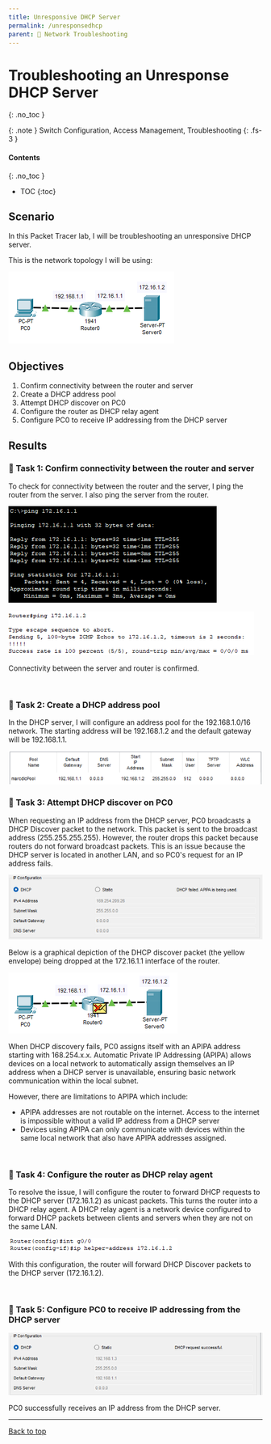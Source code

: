 ```yaml
---
title: Unresponsive DHCP Server
permalink: /unresponsedhcp
parent: 🔧 Network Troubleshooting
---
```

# Troubleshooting an Unresponse DHCP Server
{: .no_toc }

{: .note }
Switch Configuration, Access Management, Troubleshooting
{: .fs-3 }

#### Contents
{: .no_toc }
- TOC
{:toc}

## Scenario
In this Packet Tracer lab, I will be troubleshooting an unresponsive DHCP server. 

This is the network topology I will be using:

![](/assets/images/101netplus/101_unresponsedhcp/topology.png)

## Objectives

1. Confirm connectivity between the router and server
2. Create a DHCP address pool
3. Attempt DHCP discover on PC0
4. Configure the router as DHCP relay agent
5. Configure PC0 to receive IP addressing from the DHCP server

## Results
### 📄 Task 1: Confirm connectivity between the router and server

To check for connectivity between the router and the server, I ping the router from the server. I also ping the server from the router.

![](/assets/images/101netplus/101_unresponsedhcp/server_pingrouter.png)

![](/assets/images/101netplus/101_unresponsedhcp/router_pingserver.png)

Connectivity between the server and router is confirmed.

<br>

### 📄 Task 2: Create a DHCP address pool

In the DHCP server, I will configure an address pool for the 192.168.1.0/16 network. The starting address will be 192.168.1.2 and the default gateway will be 192.168.1.1.

![](/assets/images/101netplus/101_unresponsedhcp/dhcp_pool.png)

### 📄 Task 3: Attempt DHCP discover on PC0

When requesting an IP address from the DHCP server, PC0 broadcasts a DHCP Discover packet to the network. This packet is sent to the broadcast address (255.255.255.255). However, the router drops this packet because routers do not forward broadcast packets. This is an issue because the DHCP server is located in another LAN, and so PC0's request for an IP address fails.

![](/assets/images/101netplus/101_unresponsedhcp/PC0_dhcpfail.png)

Below is a graphical depiction of the DHCP discover packet (the yellow envelope) being dropped at the 172.16.1.1 interface of the router.

![](/assets/images/101netplus/101_unresponsedhcp/router_blockDHCPdiscover.png)

When DHCP discovery fails, PC0 assigns itself with an APIPA address starting with 168.254.x.x. Automatic Private IP Addressing (APIPA) allows devices on a local network to automatically assign themselves an IP address when a DHCP server is unavailable, ensuring basic network communication within the local subnet.

However, there are limitations to APIPA which include:

- APIPA addresses are not routable on the internet. Access to the internet is impossible without a valid IP address from a DHCP server
- Devices using APIPA can only communicate with devices within the same local network that also have APIPA addresses assigned.

<br>

### 📄 Task 4: Configure the router as DHCP relay agent

To resolve the issue, I will configure the router to forward DHCP requests to the DHCP server (172.16.1.2) as unicast packets. This turns the router into a DHCP relay agent. A DHCP relay agent is a network device configured to forward DHCP packets between clients and servers when they are not on the same LAN. 

![](/assets/images/101netplus/101_unresponsedhcp/router_helper.png)

With this configuration, the router will forward DHCP Discover packets to the DHCP server (172.16.1.2).

<br>

### 📄 Task 5: Configure PC0 to receive IP addressing from the DHCP server

![](/assets/images/101netplus/101_unresponsedhcp/PC0_dhcpsuccess.png)

PC0 successfully receives an IP address from the DHCP server.

---

<a href="#top" id="back-to-top">Back to top</a>